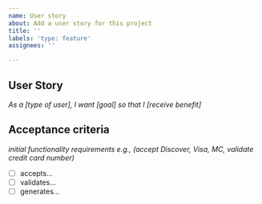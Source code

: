 ```yaml
---
name: User story
about: Add a user story for this project
title: ''
labels: 'type: feature'
assignees: ''

---
```


## User Story
*As a [type of user], I want [goal] so that I [receive benefit]*

## Acceptance criteria
*initial functionality requirements e.g., (accept Discover, Visa, MC, validate credit card number)*
- [ ] accepts...
- [ ] validates...
- [ ] generates...
